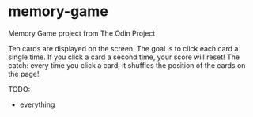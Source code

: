 # memory-game

Memory Game project from The Odin Project

Ten cards are displayed on the screen. The goal is to click each card a single time. If you click a card a second time, your score will reset! The catch: every time you click a card, it shuffles the position of the cards on the page!

TODO: 
 - everything
